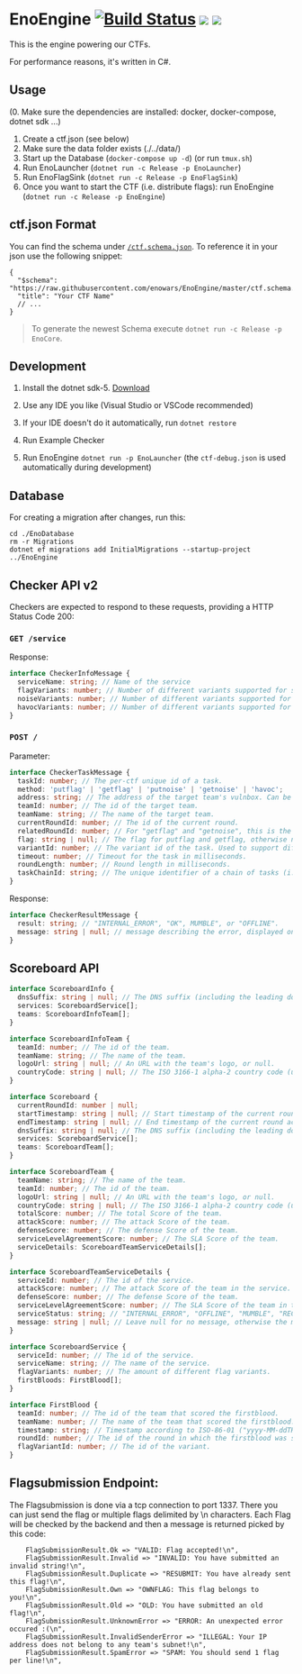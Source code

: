 # EnoEngine [![Build Status](https://github.com/enowars/EnoEngine/actions/workflows/ci.yml/badge.svg)](https://github.com/enowars/EnoEngine/actions/workflows/ci.yml) ![](https://tokei.rs/b1/github/enowars/EnoEngine) ![](https://img.shields.io/nuget/v/enocore)

This is the engine powering our CTFs.

For performance reasons, it's written in C#.

## Usage

(0. Make sure the dependencies are installed: docker, docker-compose, dotnet sdk ...)

1. Create a ctf.json (see below)
2. Make sure the data folder exists (./../data/)
3. Start up the Database (`docker-compose up -d`) (or run `tmux.sh`)
4. Run EnoLauncher (`dotnet run -c Release -p EnoLauncher`)
5. Run EnoFlagSink (`dotnet run -c Release -p EnoFlagSink`)
6. Once you want to start the CTF (i.e. distribute flags): run EnoEngine (`dotnet run -c Release -p EnoEngine`)

## ctf.json Format

You can find the schema under [`/ctf.schema.json`](./ctf.schema.json). To reference it in your json use the following snippet:

```jsonc
{
  "$schema": "https://raw.githubusercontent.com/enowars/EnoEngine/master/ctf.schema.json",
  "title": "Your CTF Name"
  // ...
}
```

> To generate the newest Schema execute `dotnet run -c Release -p EnoCore`.

## Development

1. Install the dotnet sdk-5. [Download](https://dotnet.microsoft.com/download/visual-studio-sdks)
2. Use any IDE you like (Visual Studio or VSCode recommended)
3. If your IDE doesn't do it automatically, run `dotnet restore`

4. Run Example Checker
5. Run EnoEngine `dotnet run -p EnoLauncher` (the `ctf-debug.json` is used automatically during development)

## Database

For creating a migration after changes, run this:

```
cd ./EnoDatabase
rm -r Migrations
dotnet ef migrations add InitialMigrations --startup-project ../EnoEngine
```

## Checker API v2

Checkers are expected to respond to these requests, providing a HTTP Status Code 200:

### `GET /service`

Response:

```ts
interface CheckerInfoMessage {
  serviceName: string; // Name of the service
  flagVariants: number; // Number of different variants supported for storing/retrieving flags. Each variant must correspond to a different location/flag store in the service.
  noiseVariants: number; // Number of different variants supported for storing/retrieving noise. Different variants must not necessarily store the noise in different locations.
  havocVariants: number; // Number of different variants supported for havoc.
}
```

### `POST /`

Parameter:

```ts
interface CheckerTaskMessage {
  taskId: number; // The per-ctf unique id of a task.
  method: 'putflag' | 'getflag' | 'putnoise' | 'getnoise' | 'havoc';
  address: string; // The address of the target team's vulnbox. Can be either an IP address or a valid hostname.
  teamId: number; // The id of the target team.
  teamName: string; // The name of the target team.
  currentRoundId: number; // The id of the current round.
  relatedRoundId: number; // For "getflag" and "getnoise", this is the id of the round in which the corresponding "putflag" or "putnoise" happened. For "putflag", "putnoise" and "havoc", this is always identical to currentRoundId. Use the taskChainId to store/retrieve data related to the corresponding "putflag" or "putnoise" instead of using relatedRoundId directly.
  flag: string | null; // The flag for putflag and getflag, otherwise null.
  variantId: number; // The variant id of the task. Used to support different flag, noise and havoc methods. Starts at 0.
  timeout: number; // Timeout for the task in milliseconds.
  roundLength: number; // Round length in milliseconds.
  taskChainId: string; // The unique identifier of a chain of tasks (i.e. putflag and getflags or putnoise and getnoise for the same flag/noise share an Id, each havoc has its own Id). Should be used in the database to store e.g. credentials created during putlfag and required in getflag. It is up to the caller to ensure the aforementioned criteria are met, the Engine achieves this by composing it the following way: "{flag|noise|havoc}_s{serviceId}_r{relatedRoundId}_t{teamId}_i{uniqueVariantIndex}". A checker may be called multiple times with the same method, serviceId, roundId, teamId and variantId, in which case the uniqueVariantIndex can be used to distinguish the taskChains.
}
```

Response:

```ts
interface CheckerResultMessage {
  result: string; // "INTERNAL_ERROR", "OK", MUMBLE", or "OFFLINE".
  message: string | null; // message describing the error, displayed on the public scoreboard if not null
}
```

## Scoreboard API

```ts
interface ScoreboardInfo {
  dnsSuffix: string | null; // The DNS suffix (including the leading dot), if DNS is used. Example: ".bambi.ovh"
  services: ScoreboardService[];
  teams: ScoreboardInfoTeam[];
}

interface ScoreboardInfoTeam {
  teamId: number; // The id of the team.
  teamName: string; // The name of the team.
  logoUrl: string | null; // An URL with the team's logo, or null.
  countryCode: string | null; // The ISO 3166-1 alpha-2 country code (uppercase), or null.
}

interface Scoreboard {
  currentRoundId: number | null;
  startTimestamp: string | null; // Start timestamp of the current round according to ISO-86-01 ("yyyy-MM-ddTHH:mm:ss.fffZ") in UTC.
  endTimestamp: string | null; // End timestamp of the current round according to ISO-86-01 ("yyyy-MM-ddTHH:mm:ss.fffZ") in UTC.
  dnsSuffix: string | null; // The DNS suffix (including the leading dot), if DNS is used. Example: ".bambi.ovh"
  services: ScoreboardService[];
  teams: ScoreboardTeam[];
}

interface ScoreboardTeam {
  teamName: string; // The name of the team.
  teamId: number; // The id of the team.
  logoUrl: string | null; // An URL with the team's logo, or null.
  countryCode: string | null; // The ISO 3166-1 alpha-2 country code (uppercase), or null.
  totalScore: number; // The total Score of the team.
  attackScore: number; // The attack Score of the team.
  defenseScore: number; // The defense Score of the team.
  serviceLevelAgreementScore: number; // The SLA Score of the team.
  serviceDetails: ScoreboardTeamServiceDetails[];
}

interface ScoreboardTeamServiceDetails {
  serviceId: number; // The id of the service.
  attackScore: number; // The attack Score of the team in the service.
  defenseScore: number; // The defense Score of the team.
  serviceLevelAgreementScore: number; // The SLA Score of the team in the service.
  serviceStatus: string; // "INTERNAL_ERROR", "OFFLINE", "MUMBLE", "RECOVERING", "OK", "INACTIVE"
  message: string | null; // Leave null for no message, otherwise the message is displayed
}

interface ScoreboardService {
  serviceId: number; // The id of the service.
  serviceName: string; // The name of the service.
  flagVariants: number; // The amount of different flag variants.
  firstBloods: FirstBlood[];
}

interface FirstBlood {
  teamId: number; // The id of the team that scored the firstblood.
  teamName: number; // The name of the team that scored the firstblood.
  timestamp: string; // Timestamp according to ISO-86-01 ("yyyy-MM-ddTHH:mm:ss.fffZ") in UTC.
  roundId: number; // The id of the round in which the firstblood was submitted.
  flagVariantId: number; // The id of the variant.
}
```

## Flagsubmission Endpoint:

The Flagsubmission is done via a tcp connection to port 1337. There you can just send the flag or multiple flags delimited by \n characters. Each Flag will be checked by the backend and then a message is returned picked by this code:

```
    FlagSubmissionResult.Ok => "VALID: Flag accepted!\n",
    FlagSubmissionResult.Invalid => "INVALID: You have submitted an invalid string!\n",
    FlagSubmissionResult.Duplicate => "RESUBMIT: You have already sent this flag!\n",
    FlagSubmissionResult.Own => "OWNFLAG: This flag belongs to you!\n",
    FlagSubmissionResult.Old => "OLD: You have submitted an old flag!\n",
    FlagSubmissionResult.UnknownError => "ERROR: An unexpected error occured :(\n",
    FlagSubmissionResult.InvalidSenderError => "ILLEGAL: Your IP address does not belong to any team's subnet!\n",
    FlagSubmissionResult.SpamError => "SPAM: You should send 1 flag per line!\n",
```

